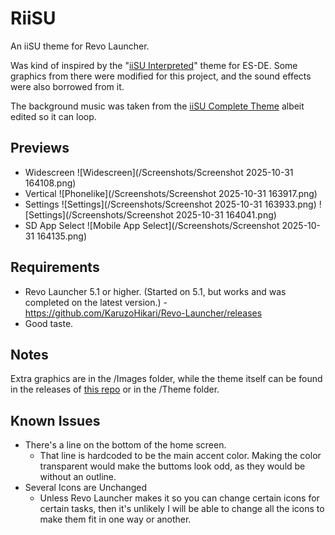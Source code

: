 # RiiSU
An iiSU theme for Revo Launcher.

Was kind of inspired by the "[iiSU Interpreted](https://github.com/MrVictorFull57/iisu-interpreted-es-de)" theme for ES-DE.
Some graphics from there were modified for this project, and the sound effects were also borrowed from it.

The background music was taken from the [iiSU Complete Theme](https://www.youtube.com/watch?v=2tXiZQnPcfg) albeit edited so it can loop.

## Previews
- Widescreen
![Widescreen](/Screenshots/Screenshot 2025-10-31 164108.png)
- Vertical
![Phonelike](/Screenshots/Screenshot 2025-10-31 163917.png)
- Settings
![Settings](/Screenshots/Screenshot 2025-10-31 163933.png)
![Settings](/Screenshots/Screenshot 2025-10-31 164041.png)
- SD App Select
![Mobile App Select](/Screenshots/Screenshot 2025-10-31 164135.png)


## Requirements
- Revo Launcher 5.1 or higher. (Started on 5.1, but works and was completed on the latest version.) - https://github.com/KaruzoHikari/Revo-Launcher/releases
- Good taste.

## Notes 
Extra graphics are in the /Images folder, while the theme itself can be found in the releases of [this repo](https://www.github.com/SIG7Pro/RiiSU-Theme-iiSU-for-Revo/releases/latest) or in the /Theme folder.

## Known Issues
- There's a line on the bottom of the home screen.
    - That line is hardcoded to be the main accent color. Making the color transparent would make the buttoms look odd, as they would be without an outline.
- Several Icons are Unchanged
    - Unless Revo Launcher makes it so you can change certain icons for certain tasks, then it's unlikely I will be able to change all the icons to make them fit in one way or another.
